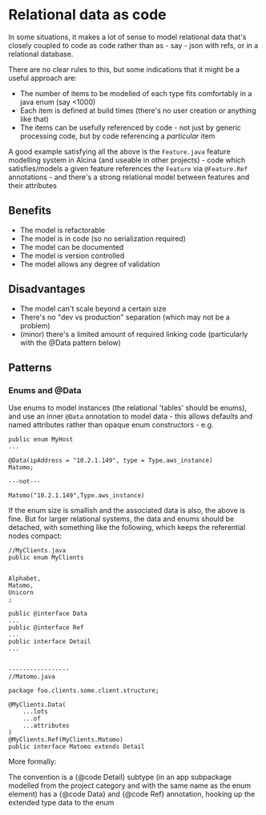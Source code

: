 # Relational data as code

In some situations, it makes a lot of sense to model relational data that's closely coupled to code as
code rather than as - say - json with refs, or in a relational database.

There are no clear rules to this, but some indications that it might be a useful approach are:

- The number of items to be modelled of each type fits comfortably in a java enum (say <1000)
- Each item is defined at build times (there's no user creation or anything like that)
- The items can be usefully referenced by code - not just by generic processing code, but by code
  referencing a _particular_ item

A good example satisfying all the above is the `Feature.java` feature modelling system in Alcina (and
useable in other projects) - code which satisfies/models a given feature references the `Feature` via
`@Feature.Ref` annotations - and there's a strong relational model between features and their attributes

## Benefits

- The model is refactorable
- The model is in code (so no serialization required)
- The model can be documented
- The model is version controlled
- The model allows any degree of validation

## Disadvantages

- The model can't scale beyond a certain size
- There's no "dev vs production" separation (which may not be a problem)
- (minor) there's a limited amount of required linking code (particularly with the @Data pattern below)

## Patterns

### Enums and @Data

Use enums to model instances (the relational 'tables' should be enums), and
use an inner `@Data` annotation to model data - this allows defaults and named attributes rather than
opaque enum constructors - e.g.

```
public enum MyHost
...

@Data(ipAddress = "10.2.1.149", type = Type.aws_instance)
Matomo;

---not---

Matomo("10.2.1.149",Type.aws_instance)
```

If the enum size is smallish and the associated data is also, the above is fine. But for larger relational systems,
the data and enums should be detached, with something like the following, which keeps the referential nodes compact:

```
//MyClients.java
public enum MyClients


Alphabet,
Matomo,
Unicorn
;

public @interface Data
...
public @interface Ref
...
public interface Detail
...


-----------------
//Matomo.java

package foo.clients.some.client.structure;

@MyClients.Data(
	...lots
	...of
	...attributes
)
@MyClients.Ref(MyClients.Matomo)
public interface Matomo extends Detail
```

More formally:

The convention is a {@code Detail} subtype (in an app subpackage modelled
from the project category and with the same name as the enum element) has a
{@code Data} and {@code Ref} annotation, hooking up the extended type data to
the enum
